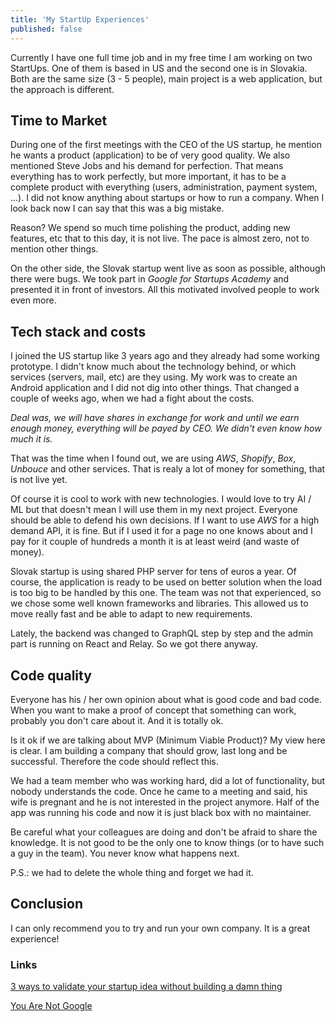 ```yaml
---
title: 'My StartUp Experiences'
published: false
---
```


Currently I have one full time job and in my free time I am working on two StartUps. One of them is based in US and the second one is in Slovakia. Both are the same size (3 - 5 people), main project is a web application, but the approach is different.

## Time to Market

During one of the first meetings with the CEO of the US startup, he mention he wants a product (application) to be of very good quality. We also mentioned Steve Jobs and his demand for perfection. That means everything has to work perfectly, but more important, it has to be a complete product with everything (users, administration, payment system, ...). I did not know anything about startups or how to run a company. When I look back now I can say that this was a big mistake.

Reason? We spend so much time polishing the product, adding new features, etc that to this day, it is not live. The pace is almost zero, not to mention other things.

On the other side, the Slovak startup went live as soon as possible, although there were bugs. We took part in *Google for Startups Academy* and presented it in front of investors. All this motivated involved people to work even more.


## Tech stack and costs

I joined the US startup like 3 years ago and they already had some working prototype. I didn't know much about the technology behind, or which services (servers, mail, etc) are they using. My work was to create an Android application and I did not dig into other things. That changed a couple of weeks ago, when we had a fight about the costs.

*Deal was, we will have shares in exchange for work and until we earn enough money, everything will be payed by CEO. We didn't even know how much it is.*

That was the time when I found out, we are using *AWS*, *Shopify*, *Box*, *Unbouce* and other services. That is realy a lot of money for something, that is not live yet.

Of course it is cool to work with new technologies. I would love to try AI / ML but that doesn't mean I will use them in my next project. Everyone should be able to defend his own decisions. If I want to use *AWS* for a high demand API, it is fine. But if I used it for a page no one knows about and I pay for it couple of hundreds a month it is at least weird (and waste of money).

Slovak startup is using shared PHP server for tens of euros a year. Of course, the application is ready to be used on better solution when the load is too big to be handled by this one. The team was not that experienced, so we chose some well known frameworks and libraries. This allowed us to move really fast and be able to adapt to new requirements.

Lately, the backend was changed to GraphQL step by step and the admin part is running on React and Relay. So we got there anyway.

## Code quality

Everyone has his / her own opinion about what is good code and bad code. When you want to make a proof of concept that something can work, probably you don't care about it. And it is totally ok.

Is it ok if we are talking about MVP (Minimum Viable Product)? My view here is clear. I am building a company that should grow, last long and be successful. Therefore the code should reflect this.

We had a team member who was working hard, did a lot of functionality, but nobody understands the code. Once he came to a meeting and said, his wife is pregnant and he is not interested in the project anymore. Half of the app was running his code and now it is just black box with no maintainer.

Be careful what your colleagues are doing and don't be afraid to share the knowledge. It is not good to be the only one to know things (or to have such a guy in the team). You never know what happens next.

P.S.: we had to delete the whole thing and forget we had it.

## Conclusion

I can only recommend you to try and run your own company. It is a great experience!

### Links

[3 ways to validate your startup idea without building a damn thing](https://medium.com/@megak/3-ways-to-validate-your-startup-idea-without-building-a-damn-thing-ea30b8635efc)

[You Are Not Google](https://blog.bradfieldcs.com/you-are-not-google-84912cf44afb)